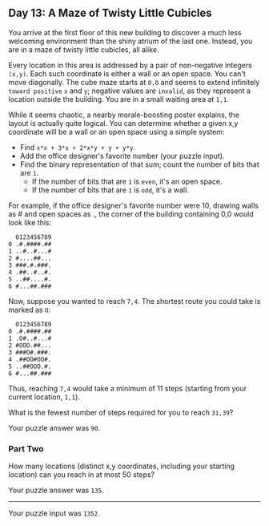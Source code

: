 ## Day 13: A Maze of Twisty Little Cubicles

You arrive at the first floor of this new building to discover a much less
welcoming environment than the shiny atrium of the last one. Instead, you are in
a maze of twisty little cubicles, all alike.

Every location in this area is addressed by a pair of non-negative
integers `(x,y)`. Each such coordinate is either a wall or an open space. You
can't move diagonally. The cube maze starts at `0,0` and seems to extend
infinitely `toward positive` `x` and `y`; negative values are `invalid`, as they
represent a location outside the building. You are in a small waiting area
at `1,1`.

While it seems chaotic, a nearby morale-boosting poster explains, the layout is
actually quite logical. You can determine whether a given x,y coordinate will be
a wall or an open space using a simple system:

* Find `x*x + 3*x + 2*x*y + y + y*y`.
* Add the office designer's favorite number (your puzzle input).
* Find the binary representation of that sum; count the number of bits that
  are `1`.
    * If the number of bits that are `1` is `even`, it's an open space.
    * If the number of bits that are `1` is `odd`, it's a wall.

For example, if the office designer's favorite number were 10, drawing walls
as # and open spaces as ., the corner of the building containing 0,0 would look
like this:

```text
  0123456789
0 .#.####.##
1 ..#..#...#
2 #....##...
3 ###.#.###.
4 .##..#..#.
5 ..##....#.
6 #...##.###
```

Now, suppose you wanted to reach `7,4`. The shortest route you could take is
marked as `O`:

```text
  0123456789
0 .#.####.##
1 .O#..#...#
2 #OOO.##...
3 ###O#.###.
4 .##OO#OO#.
5 ..##OOO.#.
6 #...##.###
```

Thus, reaching `7,4` would take a minimum of 11 steps (starting from your
current location, `1,1`).

What is the fewest number of steps required for you to reach `31,39`?

Your puzzle answer was `90`.

### Part Two

How many locations (distinct x,y coordinates, including your starting location)
can you reach in at most 50 steps?

Your puzzle answer was `135`.

---

Your puzzle input was `1352`.
